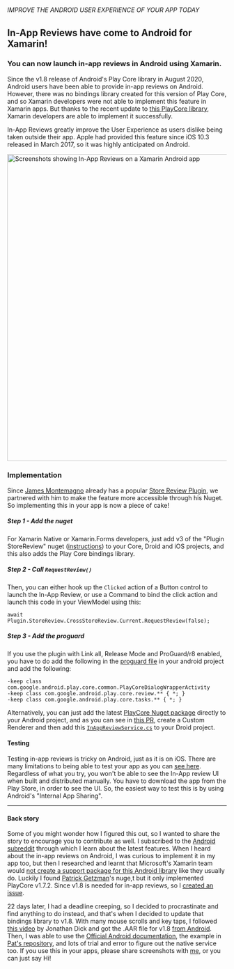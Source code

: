 ###### IMPROVE THE ANDROID USER EXPERIENCE OF YOUR APP TODAY
## In-App Reviews have come to Android for Xamarin!
### You can now launch in-app reviews in Android using Xamarin.

Since the v1.8 release of Android's Play Core library in August 2020, Android users have been able to provide in-app reviews on Android. However, there was no bindings library created for this version of Play Core, and so Xamarin developers were not able to implement this feature in Xamarin apps. But thanks to the recent update to [this PlayCore library](https://github.com/PatGet/XamarinPlayCoreUpdater), Xamarin developers are able to implement it successfully.

In-App Reviews greatly improve the User Experience as users dislike being taken outside their app. Apple had provided this feature since iOS 10.3 released in March 2017, so it was highly anticipated on Android.

<img width="705" alt="Screenshots showing In-App Reviews on a Xamarin Android app" src="https://user-images.githubusercontent.com/8262287/93619419-8802e580-f9a6-11ea-9c80-920f8a3fb196.png">

### Implementation

Since [James Montemagno](https://twitter.com/JamesMontemagno) already has a popular [Store Review Plugin](https://www.nuget.org/packages/Plugin.StoreReview/), we partnered with him to make the feature more accessible through his Nuget. So implementing this in your app is now a piece of cake! 

##### Step 1 - Add the nuget
For Xamarin Native or Xamarin.Forms developers, just add v3 of the "Plugin StoreReview" nuget ([instructions](https://docs.microsoft.com/en-us/visualstudio/mac/nuget-walkthrough)) to your Core, Droid and iOS projects, and this also adds the Play Core bindings library.

##### Step 2 - Call `RequestReview()`
Then, you can either hook up the `Clicked` action of a Button control to launch the In-App Review, or use a Command to bind the click action and launch this code in your ViewModel using this:
```
await Plugin.StoreReview.CrossStoreReview.Current.RequestReview(false);
```

##### Step 3 - Add the proguard
If you use the plugin with Link all, Release Mode and ProGuard/r8 enabled, you have to do add the following in the [proguard file](https://docs.microsoft.com/en-us/xamarin/android/deploy-test/release-prep/proguard) in your android project and add the following: 
```
-keep class com.google.android.play.core.common.PlayCoreDialogWrapperActivity
-keep class com.google.android.play.core.review.** { *; }
-keep class com.google.android.play.core.tasks.** { *; }
```

Alternatively, you can just add the latest [PlayCore Nuget package](https://www.nuget.org/packages/PlayCore/) directly to your Android project, and as you can see in [this PR](https://github.com/PatGet/XamarinPlayCoreUpdater/pull/5), create a Custom Renderer and then add this [`InAppReviewService.cs`](https://gist.github.com/saamerm/bc3f7bd9e96bd4b027ddfaec3a0876a8) to your Droid project.

#### Testing
Testing in-app reviews is tricky on Android, just as it is on iOS. There are many limitations to being able to test your app as you can [see here](https://developer.android.com/guide/playcore/in-app-review/test). Regardless of what you try, you won't be able to see the In-App review UI when built and distributed manually. You have to download the app from the Play Store, in order to see the UI. So, the easiest way to test this is by using Android's "Internal App Sharing". 

---

#### Back story
Some of you might wonder how  I figured this out, so I wanted to share the story to encourage you to contribute as well. I subscribed to the [Android subreddit](https://www.reddit.com/r/androiddev/) through which I learn about the latest features. When I heard about the in-app reviews on Android, I was curious to implement it in my app too, but then I researched and learnt that Microsoft's Xamarin team would [not create a support package for this Android library](https://github.com/xamarin/GooglePlayServicesComponents/issues/221) like they usually do. Luckily I found [Patrick Getzman](https://github.com/PatGet)'s nuge,t but it only implemented PlayCore v1.7.2. Since v1.8 is needed for in-app reviews, so I [created an issue](https://github.com/PatGet/XamarinPlayCoreUpdater/issues/2). 

22 days later, I had a deadline creeping, so I decided to procrastinate and find anything to do instead, and that's when I decided to update that bindings library to v1.8. With many mouse scrolls and key taps, I followed [this video](https://www.youtube.com/watch?v=NyqxScrnJKw) by Jonathan Dick and got the .AAR file for v1.8 [from Android](https://developer.android.com/guide/playcore#native). Then, I was able to use the [Official Android documentation](https://developer.android.com/guide/playcore/in-app-review/kotlin-java#java), the example in [Pat's repository](https://github.com/PatGet/XamarinPlayCoreUpdater), and lots of trial and error to figure out the native service too. If you use this in your apps, please share screenshots with [me](https://twitter.com/saamerm), or you can just say Hi!
